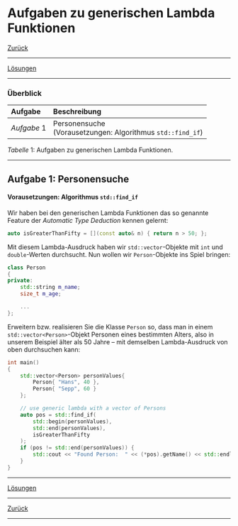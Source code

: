 # Aufgaben zu generischen Lambda Funktionen

[Zurück](/GeneralSnippets/Exercises/Exercises.md)

---

[Lösungen](Exercises_16_Generic_Lambdas.cpp)

---

### Überblick

| Aufgabe | Beschreibung |
| :- | :- |
| *Aufgabe* 1 | Personensuche<br/>(Vorausetzungen: Algorithmus `std::find_if`) |

*Tabelle* 1: Aufgaben zu generischen Lambda Funktionen.

---

## Aufgabe 1: Personensuche

#### Vorausetzungen: Algorithmus `std::find_if`

Wir haben bei den generischen Lambda Funktionen das so genannte Feature
der *Automatic Type Deduction* kennen gelernt:

```cpp
auto isGreaterThanFifty = [](const auto& n) { return n > 50; };
```

Mit diesem Lambda-Ausdruck haben wir `std::vector`-Objekte mit
`int` und `double`-Werten durchsucht.
Nun wollen wir `Person`-Objekte ins Spiel bringen:

```cpp
class Person
{
private:
    std::string m_name;
    size_t m_age;

    ...
};
```

Erweitern bzw. realisieren Sie die Klasse `Person` so, dass
man in einem `std::vector<Person>`-Objekt Personen eines bestimmten Alters,
also in unserem Beispiel älter als 50 Jahre &ndash; mit demselben Lambda-Ausdruck von oben
durchsuchen kann:

```cpp
int main()
{
    std::vector<Person> personValues{
        Person{ "Hans", 40 },
        Person{ "Sepp", 60 }
    };

    // use generic lambda with a vector of Persons
    auto pos = std::find_if(
        std::begin(personValues),
        std::end(personValues),
        isGreaterThanFifty
    );
    if (pos != std::end(personValues)) {
        std::cout << "Found Person:  " << (*pos).getName() << std::endl;
    }
}
```

---

[Lösungen](Exercises_16_Generic_Lambdas.cpp)

---

[Zurück](/GeneralSnippets/Exercises/Exercises.md)

---
